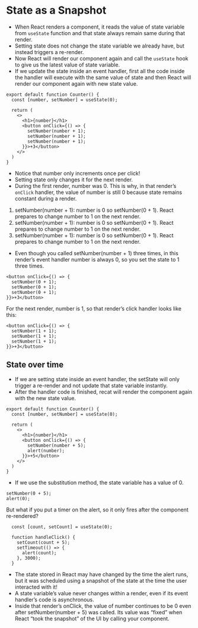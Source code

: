 # State as a Snapshot

- When React renders a component, it reads the value of state variable from `useState` function and that state always remain same during that render.
- Setting state does not change the state variable we already have, but instead triggers a re-render.
- Now React will render our component again and call the `useState` hook to give us the latest value of state variable.
- If we update the state inside an event handler, first all the code inside the handler will execute with the same value of state and then React will render our component again with new state value.


```tsx
export default function Counter() {
  const [number, setNumber] = useState(0);

  return (
    <>
      <h1>{number}</h1>
      <button onClick={() => {
        setNumber(number + 1);
        setNumber(number + 1);
        setNumber(number + 1);
      }}>+3</button>
    </>
  )
}
```

- Notice that number only increments once per click!
- Setting state only changes it for the next render.
- During the first render, number was 0. This is why, in that render’s `onClick` handler, the value of number is still 0 because state remains constant during a render.

1. setNumber(number + 1): number is 0 so setNumber(0 + 1). React prepares to change number to 1 on the next render.
2. setNumber(number + 1): number is 0 so setNumber(0 + 1). React prepares to change number to 1 on the next render.
3. setNumber(number + 1): number is 0 so setNumber(0 + 1). React prepares to change number to 1 on the next render.

- Even though you called setNumber(number + 1) three times, in this render’s event handler number is always 0, so you set the state to 1 three times.

```tsx
<button onClick={() => {
  setNumber(0 + 1);
  setNumber(0 + 1);
  setNumber(0 + 1);
}}>+3</button>
```

For the next render, number is 1, so that render’s click handler looks like this:

```tsx
<button onClick={() => {
  setNumber(1 + 1);
  setNumber(1 + 1);
  setNumber(1 + 1);
}}>+3</button>
```


## State over time 

- If we are setting state inside an event handler, the setState will only trigger a re-render and not update that state variable instantly.
- After the handler code is finished, recat will render the component again with the new state value.

```tsx
export default function Counter() {
  const [number, setNumber] = useState(0);

  return (
    <>
      <h1>{number}</h1>
      <button onClick={() => {
        setNumber(number + 5);
        alert(number);
      }}>+5</button>
    </>
  )
}
```
- If we use the substitution method, the state variable has a value of 0.

```tsx
setNumber(0 + 5);
alert(0);
```

But what if you put a timer on the alert, so it only fires after the component re-rendered?


```tsx
  const [count, setCount] = useState(0);

  function handleClick() {
    setCount(count + 5);
    setTimeout(() => {
      alert(count);
    }, 3000);
  }
```

- The state stored in React may have changed by the time the alert runs, but it was scheduled using a snapshot of the state at the time the user interacted with it!
- A state variable’s value never changes within a render, even if its event handler’s code is asynchronous.
- Inside that render’s onClick, the value of number continues to be 0 even after setNumber(number + 5) was called. Its value was “fixed” when React “took the snapshot” of the UI by calling your component.
